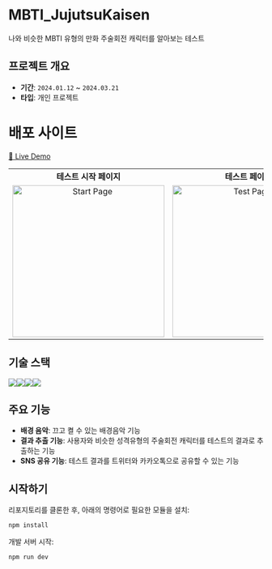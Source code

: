 # MBTI_JujutsuKaisen
나와 비슷한 MBTI 유형의 만화 주술회전 캐릭터를 알아보는 테스트


## 프로젝트 개요

- **기간**: `2024.01.12` ~ `2024.03.21`
- **타입**: 개인 프로젝트


# 배포 사이트

[🦖 Live Demo](https://mbti-jujutsu-kaisen.vercel.app/)


<table>
  <tr>
    <td align="center"><b>테스트 시작 페이지</b></td>
    <td align="center"><b>테스트 페이지</b></td>
    <td align="center"><b>결과 페이지</b></td>
  </tr>
  <tr>
    <td align="center">
      <img src="https://github.com/udaeng8286/MBTI-Jujutsu-Kaisen/assets/130089426/4553cc00-53b0-43aa-8945-f7c6f60171aa" alt="Start Page" width="300px"/>
    </td>
    <td align="center">
      <img src="https://github.com/udaeng8286/MBTI-Jujutsu-Kaisen/assets/130089426/e423f416-ab62-4996-b1f0-a01f4aae3368" alt="Test Page" width="300px"/>
    </td>
    <td align="center">
      <img src="https://github.com/udaeng8286/MBTI-Jujutsu-Kaisen/assets/130089426/24e541e8-dd6b-4406-9c59-4d57f6527843" alt="Result Page" width="300px"/>
    </td>
  </tr>
</table>


## 기술 스택

<img src="https://img.shields.io/badge/html5-E34F26?style=for-the-badge&logo=html5&logoColor=white"><img src="https://img.shields.io/badge/javascript-F7DF1E?style=for-the-badge&logo=javascript&logoColor=black"><img src="https://img.shields.io/badge/react-61DAFB?style=for-the-badge&logo=react&logoColor=black"><img src="https://img.shields.io/badge/styledcomponents-DB7093?style=for-the-badge&logo=react&logoColor=black">

## 주요 기능

- **배경 음악**: 끄고 켤 수 있는 배경음악 기능
- **결과 추출 기능**: 사용자와 비슷한 성격유형의 주술회전 캐릭터를 테스트의 결과로 추출하는 기능
- **SNS 공유 기능**: 테스트 결과를 트위터와 카카오톡으로 공유할 수 있는 기능

## 시작하기

리포지토리를 클론한 후, 아래의 명령어로 필요한 모듈을 설치:

```bash
npm install
```

개발 서버 시작:

```bash
npm run dev
```
